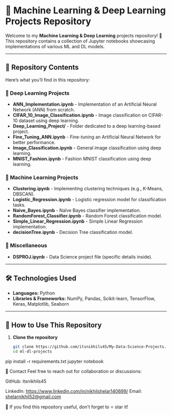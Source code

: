 # 🚀 Machine Learning & Deep Learning Projects Repository

Welcome to my **Machine Learning & Deep Learning** projects repository! 🎯  
This repository contains a collection of Jupyter notebooks showcasing implementations of various ML and DL models.

---

## 📂 Repository Contents

Here’s what you’ll find in this repository:

### 🔹 Deep Learning Projects
- **ANN_Implementation.ipynb** - Implementation of an Artificial Neural Network (ANN) from scratch.
- **CIFAR_10_Image_Classification.ipynb** - Image classification on CIFAR-10 dataset using deep learning.
- **Deep_Learning_Project/** - Folder dedicated to a deep learning-based project.
- **Fine_Tuning_ANN.ipynb** - Fine-tuning an Artificial Neural Network for better performance.
- **Image_Classification.ipynb** - General image classification using deep learning.
- **MNIST_Fashion.ipynb** - Fashion MNIST classification using deep learning.

### 🔹 Machine Learning Projects
- **Clustering.ipynb** - Implementing clustering techniques (e.g., K-Means, DBSCAN).
- **Logistic_Regression.ipynb** - Logistic regression model for classification tasks.
- **Naive_Bayes.ipynb** - Naïve Bayes classifier implementation.
- **RandomForest_Classifier.ipynb** - Random Forest classification model.
- **Simple_Linear_Regression.ipynb** - Simple Linear Regression implementation.
- **decisionTree.ipynb** - Decision Tree classification model.

### 🔹 Miscellaneous
- **DSPROJ.ipynb** - Data Science project file (specific details inside).

---

## 🛠️ Technologies Used
- **Languages:** Python  
- **Libraries & Frameworks:** NumPy, Pandas, Scikit-learn, TensorFlow, Keras, Matplotlib, Seaborn  

---

## 📌 How to Use This Repository
1. **Clone the repository**  
   ```bash
   git clone https://github.com/itsnikhils45/My-Data-Science-Projects.git
   cd ml-dl-projects


pip install -r requirements.txt
jupyter notebook



📩 Contact
Feel free to reach out for collaboration or discussions:

GitHub: itsnikhils45

LinkedIn: https://www.linkedin.com/in/nikhilshelar140699/
Email: shelarnikhil52@gmail.com

🚀 If you find this repository useful, don’t forget to ⭐ star it!
